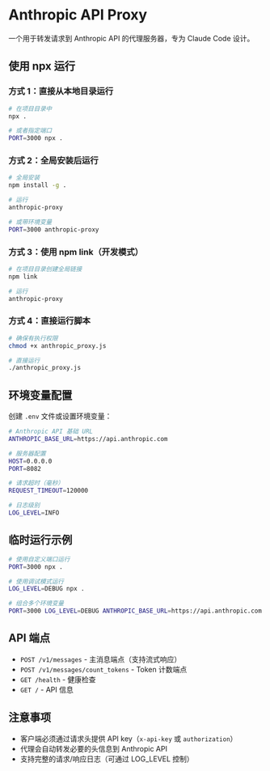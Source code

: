 # Anthropic API Proxy

一个用于转发请求到 Anthropic API 的代理服务器，专为 Claude Code 设计。

## 使用 npx 运行

### 方式 1：直接从本地目录运行
```bash
# 在项目目录中
npx .

# 或者指定端口
PORT=3000 npx .
```

### 方式 2：全局安装后运行
```bash
# 全局安装
npm install -g .

# 运行
anthropic-proxy

# 或带环境变量
PORT=3000 anthropic-proxy
```

### 方式 3：使用 npm link（开发模式）
```bash
# 在项目目录创建全局链接
npm link

# 运行
anthropic-proxy
```

### 方式 4：直接运行脚本
```bash
# 确保有执行权限
chmod +x anthropic_proxy.js

# 直接运行
./anthropic_proxy.js
```

## 环境变量配置

创建 `.env` 文件或设置环境变量：

```bash
# Anthropic API 基础 URL
ANTHROPIC_BASE_URL=https://api.anthropic.com

# 服务器配置
HOST=0.0.0.0
PORT=8082

# 请求超时（毫秒）
REQUEST_TIMEOUT=120000

# 日志级别
LOG_LEVEL=INFO
```

## 临时运行示例

```bash
# 使用自定义端口运行
PORT=3000 npx .

# 使用调试模式运行
LOG_LEVEL=DEBUG npx .

# 组合多个环境变量
PORT=3000 LOG_LEVEL=DEBUG ANTHROPIC_BASE_URL=https://api.anthropic.com npx .
```

## API 端点

- `POST /v1/messages` - 主消息端点（支持流式响应）
- `POST /v1/messages/count_tokens` - Token 计数端点
- `GET /health` - 健康检查
- `GET /` - API 信息

## 注意事项

- 客户端必须通过请求头提供 API key（`x-api-key` 或 `authorization`）
- 代理会自动转发必要的头信息到 Anthropic API
- 支持完整的请求/响应日志（可通过 LOG_LEVEL 控制）